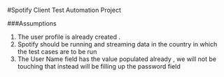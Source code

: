 #Spotify Client Test Automation Project

###Assumptions
1. The user profile is already created .
2. Spotify should be running and streaming data in the country in which the test cases are to be run
3. The User Name field has the value populated already , we will not be touching that instead will be filling up the password field